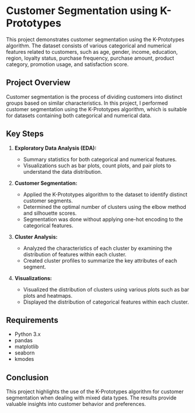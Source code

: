 # Customer Segmentation using K-Prototypes

This project demonstrates customer segmentation using the K-Prototypes algorithm. The dataset consists of various categorical and numerical features related to customers, such as age, gender, income, education, region, loyalty status, purchase frequency, purchase amount, product category, promotion usage, and satisfaction score.

## Project Overview

Customer segmentation is the process of dividing customers into distinct groups based on similar characteristics. In this project, I performed customer segmentation using the K-Prototypes algorithm, which is suitable for datasets containing both categorical and numerical data.

## Key Steps

1. **Exploratory Data Analysis (EDA):**
   - Summary statistics for both categorical and numerical features.
   - Visualizations such as bar plots, count plots, and pair plots to understand the data distribution.

2. **Customer Segmentation:**
   - Applied the K-Prototypes algorithm to the dataset to identify distinct customer segments.
   - Determined the optimal number of clusters using the elbow method and silhouette scores.
   - Segmentation was done without applying one-hot encoding to the categorical features.

3. **Cluster Analysis:**
   - Analyzed the characteristics of each cluster by examining the distribution of features within each cluster.
   - Created cluster profiles to summarize the key attributes of each segment.

4. **Visualizations:**
   - Visualized the distribution of clusters using various plots such as bar plots and heatmaps.
   - Displayed the distribution of categorical features within each cluster.

## Requirements

- Python 3.x
- pandas
- matplotlib
- seaborn
- kmodes

## Conclusion
This project highlights the use of the K-Prototypes algorithm for customer segmentation when dealing with mixed data types. The results provide valuable insights into customer behavior and preferences.
